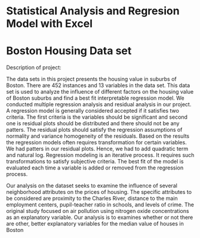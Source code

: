# Statistical Analysis and Regresion Model  with Excel
# Boston Housing Data set

Description of project:

The data sets in this project presents the housing value in suburbs of Boston. There are 452 instances and 13 variables in the data set. This data set is used to analyze the influence of different factors on the housing value of Boston suburbs and find a best fit interpretable regression model. We conducted multiple regression analysis and residual analysis in our project. A regression model is generally considered accepted if it satisfies two criteria. The first criteria is the variables should be significant and second one is residual plots should be distributed and there should not be any patters. The residual plots should satisfy the regression assumptions of normality and variance homogeneity of the residuals. Based on the results the regression models often requires transformation for certain variables. We had patters in our residual plots. Hence, we had to add quadratic term and natural log. Regression modeling is an iterative process. It requires such transformations to satisfy subjective criteria. The best fit of the model is evaluated each time a variable is added or removed from the regression process.

Our analysis on the dataset seeks to examine the influence of several neighborhood attributes on the prices of housing. The specific attributes to be considered are proximity to the Charles River, distance to the main employment centers, pupil-teacher ratio in schools, and levels of crime. The original study focused on air pollution using nitrogen oxide concentrations as an explanatory variable. Our analysis is to examines whether or not there are other, better explanatory variables for the median value of houses in Boston